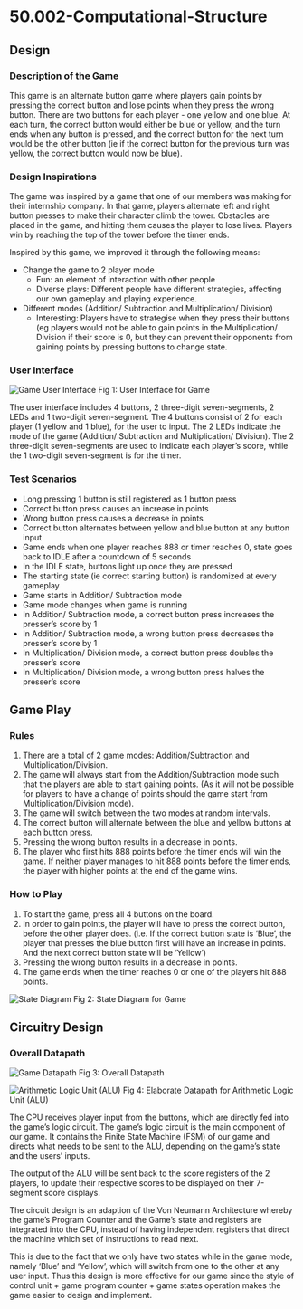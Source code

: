# 50.002-Computational-Structure

## Design
### Description of the Game

This game is an alternate button game where players gain points by pressing the correct button and lose points when they press the wrong button. There are two buttons for each player - one yellow and one blue. At each turn, the correct button would either be blue or yellow, and the turn ends when any button is pressed, and the correct button for the next turn would be the other button (ie if the correct button for the previous turn was yellow, the correct button would now be blue).

### Design Inspirations
The game was inspired by a game that one of our members was making for their internship company. In that game, players alternate left and right button presses to make their character climb the tower. Obstacles are placed in the game, and hitting them causes the player to lose lives. Players win by reaching the top of the tower before the timer ends. 

Inspired by this game, we improved it through the following means:
- Change the game to 2 player mode
  - Fun: an element of interaction with other people
  - Diverse plays: Different people have different strategies, affecting our own gameplay and playing experience. 
- Different modes (Addition/ Subtraction and Multiplication/ Division)
  - Interesting: Players have to strategise when they press their buttons (eg players would not be able to gain points in the Multiplication/ Division if their score is 0, but they can prevent their opponents from gaining points by pressing buttons to change state. 

### User Interface
![Game User Interface](https://raw.githubusercontent.com/chengwee/50.002-Computational-Structure/master/images/UserInterface.PNG)
Fig 1: User Interface for Game

The user interface includes 4 buttons, 2 three-digit seven-segments, 2 LEDs and 1 two-digit seven-segment. The 4 buttons consist of 2 for each player (1 yellow and 1 blue), for the user to input. The 2 LEDs indicate the mode of the game (Addition/ Subtraction and Multiplication/ Division). The 2 three-digit seven-segments are used to indicate each player’s score, while the 1 two-digit seven-segment is for the timer. 

### Test Scenarios
- Long pressing 1 button is still registered as 1 button press
- Correct button press causes an increase in points
- Wrong button press causes a decrease in points
- Correct button alternates between yellow and blue button at any button input
- Game ends when one player reaches 888 or timer reaches 0, state goes back to IDLE after a countdown of 5 seconds
- In the IDLE state, buttons light up once they are pressed
- The starting state (ie correct starting button) is randomized at every gameplay
- Game starts in Addition/ Subtraction mode
- Game mode changes when game is running
- In Addition/ Subtraction mode, a correct button press increases the presser’s score by 1
- In Addition/ Subtraction mode, a wrong button press decreases the presser’s score by 1
- In Multiplication/ Division mode, a correct button press doubles the presser’s score
- In Multiplication/ Division mode, a wrong button press halves the presser’s score

## Game Play
### Rules
1. There are a total of 2 game modes: Addition/Subtraction and Multiplication/Division.
2. The game will always start from the Addition/Subtraction mode such that the players are able to start gaining points. (As it will not be possible for players to have a change of points should the game start from Multiplication/Division mode).
3. The game will switch between the two modes at random intervals. 
4. The correct button will alternate between the blue and yellow buttons at each button press. 
5. Pressing the wrong button results in a decrease in points.
6. The player who first hits 888 points before the timer ends will win the game. If neither player manages to hit 888 points before the timer ends, the player with higher points at the end of the game wins. 

### How to Play
1. To start the game, press all 4 buttons on the board.  
2. In order to gain points, the player will have to press the correct button, before the other player does. (i.e. If the correct button state is ‘Blue’, the player that presses the blue button first will have an increase in points. And the next correct button state will be ‘Yellow’)
3. Pressing the wrong button results in a decrease in points.
4. The game ends when the timer reaches 0 or one of the players hit 888 points.

![State Diagram](https://raw.githubusercontent.com/chengwee/50.002-Computational-Structure/master/images/StateDiagram.jpg)
Fig 2: State Diagram for Game

## Circuitry Design
### Overall Datapath
![Game Datapath](https://raw.githubusercontent.com/chengwee/50.002-Computational-Structure/master/images/GameDatapath.png)
Fig 3: Overall Datapath

![Arithmetic Logic Unit (ALU)](https://raw.githubusercontent.com/chengwee/50.002-Computational-Structure/master/images/GameALU.png)
Fig 4: Elaborate Datapath for Arithmetic Logic Unit (ALU)

The CPU receives player input from the buttons, which are directly fed into the game’s logic circuit. The game’s logic circuit is the main component of our game. It contains the Finite State Machine (FSM) of our game and directs what needs to be sent to the ALU, depending on the game’s state and the users’ inputs.

The output of the ALU will be sent back to the score registers of the 2 players, to update their respective scores to be displayed on their 7-segment score displays. 

The circuit design is an adaption of the Von Neumann Architecture whereby the game’s Program Counter and the Game’s state and registers are integrated into the CPU, instead of having independent registers that direct the machine which set of instructions to read next. 

This is due to the fact that we only have two states while in the game mode, namely ‘Blue’ and ‘Yellow’, which will switch from one to the other at any user input. Thus this design is more effective for our game since the style of control unit + game program counter + game states operation makes the game easier to design and implement. 